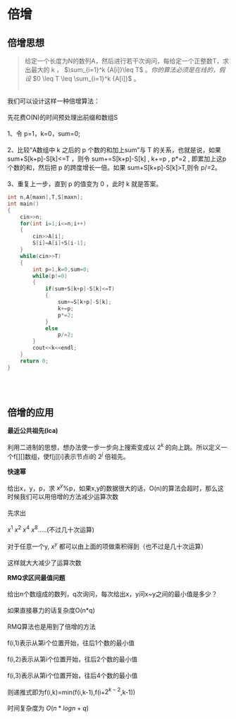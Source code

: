 # 倍增

## 倍增思想
> 给定一个长度为N的数列A，然后进行若干次询问，每给定一个正整数T，求出最大的 k ， $\sum_{i=1}^k {A[i]}\leq T$ 。_你的算法必须是在线的，假设_ $0 \leq T \leq \sum_{i=1}^k {A[i]}$ 。<br/><br/>

我们可以设计这样一种倍增算法：<br/><br/>
先花费O(N)的时间预处理出前缀和数组S<br/><br/>
1、令 p=1，k=0，sum=0;<br/><br/>
2、比较“A数组中 k 之后的 p 个数的和加上sum”与 T 的关系，也就是说，如果 sum+S[k+p]-S[k]<=T ，则令 sum+=S[k+p]-S[k] , k+=p , p*=2 , 即累加上这p个数的和，然后把 p 的跨度增长一倍。如果 sum+S[k+p]-S[k]>T,则令 p/=2。<br/><br/>
3、重复上一步，直到 p 的值变为 0 ，此时 k 就是答案。<br/>
```cpp
int n,A[maxn],T,S[maxn];
int main()
{
	cin>>n;
	for(int i=1;i<=n;i++)
	{
		cin>>A[i];
		S[i]=A[i]+S[i-1];
	}
	while(cin>>T)
	{
		int p=1,k=0,sum=0;
		while(p!=0)
		{
			if(sum+S[k+p]-S[k]<=T)
			{
				sum+=S[k+p]-S[k];
				k+=p;
				p*=2;
			}
			else
				p/=2;
		}
		cout<<k<<endl;
	}
	return 0;
}
```
<br/>
<br/>

## 倍增的应用

**最近公共祖先(lca)**<br/><br/>
利用二进制的思想，想办法使一步一步向上搜索变成以 $2^{k}$ 的向上跳。所以定义一个f[][]数组，使f[j][i]表示节点i的 $2^{j}$ 倍祖先。

**快速幂**<br/><br/>
给出x，y，p，求 $x^{y}$%p，如果x,y的数据很大的话，O(n)的算法会超时，那么这时候我们可以用倍增的方法减少运算次数<br/><br/>
先求出<br/><br/>
 $x^{1}$   $x^{2}$  $x^{4}$ $x^{8}$.....(不过几十次运算)<br/><br/>
对于任意一个y, $x^{y}$ 都可以由上面的项做乘积得到（也不过是几十次运算）<br/><br/>
这样就大大减少了运算次数

**RMQ求区间最值问题**<br/><br/>
给出n个数组成的数列，q次询问，每次给出x，y问x~y之间的最小值是多少？<br/><br/>
如果直接暴力的话复杂度O(n*q)<br/><br/>
RMQ算法也是用到了倍增的方法<br/><br/>
f(i,1)表示从第i个位置开始，往后1个数的最小值<br/><br/>
f(i,2)表示从第i个位置开始，往后2个数的最小值<br/><br/>
f(i,3)表示从第i个位置开始，往后4个数的最小值<br/><br/>
则递推式即为f(i,k)=min(f(i,k-1),f(i+$2^{k-2}$,k-1))<br/><br/>
时间复杂度为 $O(n*logn+q)$<br/>